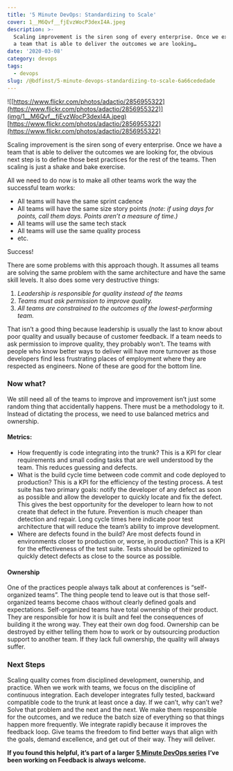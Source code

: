 ```yaml
---
title: '5 Minute DevOps: Standardizing to Scale'
cover: 1__M6Qvf__fjEvzWocP3dexI4A.jpeg
description: >-
  Scaling improvement is the siren song of every enterprise. Once we experience
  a team that is able to deliver the outcomes we are looking…
date: '2020-03-08'
category: devops
tags:
  - devops
slug: /@bdfinst/5-minute-devops-standardizing-to-scale-6a66cededade
---
```


![[https://www.flickr.com/photos/adactio/2856955322](https://www.flickr.com/photos/adactio/2856955322)](img/1__M6Qvf__fjEvzWocP3dexI4A.jpeg)
[https://www.flickr.com/photos/adactio/2856955322](https://www.flickr.com/photos/adactio/2856955322)

Scaling improvement is the siren song of every enterprise. Once we have a team that is able to deliver the outcomes we are looking for, the obvious next step is to define those best practices for the rest of the teams. Then scaling is just a shake and bake exercise.

All we need to do now is to make all other teams work the way the successful team works:

*   All teams will have the same sprint cadence
*   All teams will have the same size story points _(note: if using days for points, call them days. Points aren’t a measure of time.)_
*   All teams will use the same tech stack
*   All teams will use the same quality process
*   etc.

Success!

There are some problems with this approach though. It assumes all teams are solving the same problem with the same architecture and have the same skill levels. It also does some very destructive things:

1.  _Leadership is responsible for quality instead of the teams_
2.  _Teams must ask permission to improve quality._
3.  _All teams are constrained to the outcomes of the lowest-performing team._

That isn’t a good thing because leadership is usually the last to know about poor quality and usually because of customer feedback. If a team needs to ask permission to improve quality, they probably won’t. The teams with people who know better ways to deliver will have more turnover as those developers find less frustrating places of employment where they are respected as engineers. None of these are good for the bottom line.

### Now what?

We still need all of the teams to improve and improvement isn’t just some random thing that accidentally happens. There must be a methodology to it. Instead of dictating the process, we need to use balanced metrics and ownership.

#### Metrics:

*   How frequently is code integrating into the trunk? This is a KPI for clear requirements and small coding tasks that are well understood by the team. This reduces guessing and defects.
*   What is the build cycle time between code commit and code deployed to production? This is a KPI for the efficiency of the testing process. A test suite has two primary goals: notify the developer of any defect as soon as possible and allow the developer to quickly locate and fix the defect. This gives the best opportunity for the developer to learn how to not create that defect in the future. Prevention is much cheaper than detection and repair. Long cycle times here indicate poor test architecture that will reduce the team’s ability to improve development.
*   Where are defects found in the build? Are most defects found in environments closer to production or, worse, in production? This is a KPI for the effectiveness of the test suite. Tests should be optimized to quickly detect defects as close to the source as possible.

#### Ownership

One of the practices people always talk about at conferences is “self-organized teams”. The thing people tend to leave out is that those self-organized teams become chaos without clearly defined goals and expectations. Self-organized teams have total ownership of their product. They are responsible for how it is built and feel the consequences of building it the wrong way. They eat their own dog food. Ownership can be destroyed by either telling them how to work or by outsourcing production support to another team. If they lack full ownership, the quality will always suffer.

### Next Steps

Scaling quality comes from disciplined development, ownership, and practice. When we work with teams, we focus on the discipline of continuous integration. Each developer integrates fully tested, backward compatible code to the trunk at least once a day. If we can’t, why can’t we? Solve that problem and the next and the next. We make them responsible for the outcomes, and we reduce the batch size of everything so that things happen more frequently. We integrate rapidly because it improves the feedback loop. Give teams the freedom to find better ways that align with the goals, demand excellence, and get out of their way. They will deliver.

**If you found this helpful, it’s part of a larger** [**5 Minute DevOps series**](https://medium.com/search?q=%225%20minute%20devops%22) **I’ve been working on Feedback is always welcome.**